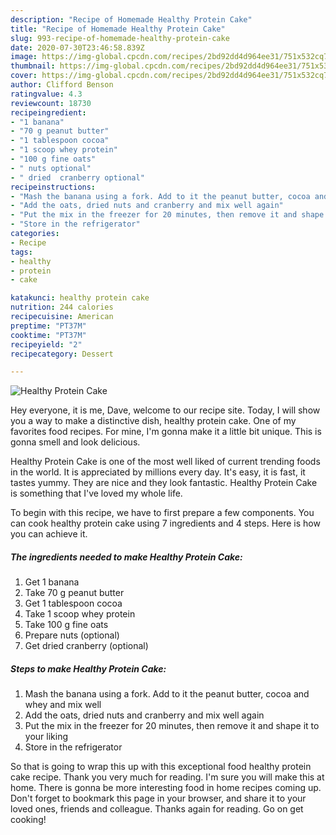 ```yaml
---
description: "Recipe of Homemade Healthy Protein Cake"
title: "Recipe of Homemade Healthy Protein Cake"
slug: 993-recipe-of-homemade-healthy-protein-cake
date: 2020-07-30T23:46:58.839Z
image: https://img-global.cpcdn.com/recipes/2bd92dd4d964ee31/751x532cq70/healthy-protein-cake-recipe-main-photo.jpg
thumbnail: https://img-global.cpcdn.com/recipes/2bd92dd4d964ee31/751x532cq70/healthy-protein-cake-recipe-main-photo.jpg
cover: https://img-global.cpcdn.com/recipes/2bd92dd4d964ee31/751x532cq70/healthy-protein-cake-recipe-main-photo.jpg
author: Clifford Benson
ratingvalue: 4.3
reviewcount: 18730
recipeingredient:
- "1 banana"
- "70 g peanut butter"
- "1 tablespoon cocoa"
- "1 scoop whey protein"
- "100 g fine oats"
- " nuts optional"
- " dried  cranberry optional"
recipeinstructions:
- "Mash the banana using a fork. Add to it the peanut butter, cocoa and whey and mix well"
- "Add the oats, dried nuts and cranberry and mix well again"
- "Put the mix in the freezer for 20 minutes, then remove it and shape it to your liking"
- "Store in the refrigerator"
categories:
- Recipe
tags:
- healthy
- protein
- cake

katakunci: healthy protein cake 
nutrition: 244 calories
recipecuisine: American
preptime: "PT37M"
cooktime: "PT37M"
recipeyield: "2"
recipecategory: Dessert

---
```



![Healthy Protein Cake](https://img-global.cpcdn.com/recipes/2bd92dd4d964ee31/751x532cq70/healthy-protein-cake-recipe-main-photo.jpg)

Hey everyone, it is me, Dave, welcome to our recipe site. Today, I will show you a way to make a distinctive dish, healthy protein cake. One of my favorites food recipes. For mine, I'm gonna make it a little bit unique. This is gonna smell and look delicious.



Healthy Protein Cake is one of the most well liked of current trending foods in the world. It is appreciated by millions every day. It's easy, it is fast, it tastes yummy. They are nice and they look fantastic. Healthy Protein Cake is something that I've loved my whole life.


To begin with this recipe, we have to first prepare a few components. You can cook healthy protein cake using 7 ingredients and 4 steps. Here is how you can achieve it.

<!--inarticleads1-->

##### The ingredients needed to make Healthy Protein Cake:

1. Get 1 banana
1. Take 70 g peanut butter
1. Get 1 tablespoon cocoa
1. Take 1 scoop whey protein
1. Take 100 g fine oats
1. Prepare  nuts (optional)
1. Get  dried  cranberry (optional)




<!--inarticleads2-->

##### Steps to make Healthy Protein Cake:

1. Mash the banana using a fork. Add to it the peanut butter, cocoa and whey and mix well
1. Add the oats, dried nuts and cranberry and mix well again
1. Put the mix in the freezer for 20 minutes, then remove it and shape it to your liking
1. Store in the refrigerator




So that is going to wrap this up with this exceptional food healthy protein cake recipe. Thank you very much for reading. I'm sure you will make this at home. There is gonna be more interesting food in home recipes coming up. Don't forget to bookmark this page in your browser, and share it to your loved ones, friends and colleague. Thanks again for reading. Go on get cooking!
